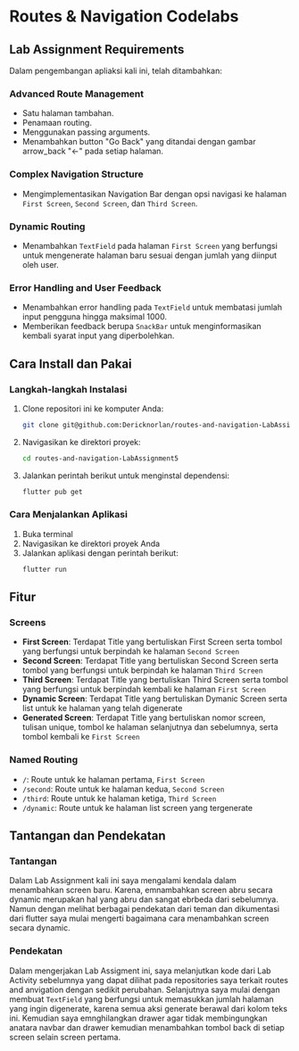 # Routes & Navigation Codelabs

## Lab Assignment Requirements

Dalam pengembangan apliaksi kali ini, telah ditambahkan:

### Advanced Route Management

- Satu halaman tambahan.
- Penamaan routing.
- Menggunakan passing arguments.
- Menambahkan button "Go Back" yang ditandai dengan gambar arrow_back "←" pada setiap halaman.

### Complex Navigation Structure

- Mengimplementasikan Navigation Bar dengan opsi navigasi ke halaman `First Screen`, `Second Screen`, dan `Third Screen`.

### Dynamic Routing

- Menambahkan `TextField` pada halaman `First Screen` yang berfungsi untuk mengenerate halaman baru sesuai dengan jumlah yang diinput oleh user.

### Error Handling and User Feedback

- Menambahkan error handling pada `TextField` untuk membatasi jumlah input pengguna hingga maksimal 1000.
- Memberikan feedback berupa `SnackBar` untuk menginformasikan kembali syarat input yang diperbolehkan.

## Cara Install dan Pakai

### Langkah-langkah Instalasi
1. Clone repositori ini ke komputer Anda:
   ```bash
   git clone git@github.com:Dericknorlan/routes-and-navigation-LabAssignment5.git
   ```
   
2. Navigasikan ke direktori proyek:
   ```bash
   cd routes-and-navigation-LabAssignment5
   ```
   
3. Jalankan perintah berikut untuk menginstal dependensi:
   ```bash
   flutter pub get
   ```
   

### Cara Menjalankan Aplikasi
1. Buka terminal
2. Navigasikan ke direktori proyek Anda
3. Jalankan aplikasi dengan perintah berikut:
   ```bash
   flutter run
   ```

## Fitur
### Screens
- **First Screen**: Terdapat Title yang bertuliskan First Screen serta tombol yang berfungsi untuk berpindah ke halaman `Second Screen`
- **Second Screen**: Terdapat Title yang bertuliskan Second Screen serta tombol yang berfungsi untuk berpindah ke halaman `Third Screen`
- **Third Screen**: Terdapat Title yang bertuliskan Third Screen serta tombol yang berfungsi untuk berpindah kembali ke halaman `First Screen`
- **Dynamic Screen**: Terdapat Title yang bertuliskan Dymanic Screen serta list untuk ke halaman yang telah digenerate
- **Generated Screen**: Terdapat Title yang bertuliskan nomor screen, tulisan unique, tombol ke halaman selanjutnya dan sebelumnya, serta tombol kembali ke `First Screen`

### Named Routing
- `/`: Route untuk ke halaman pertama, `First Screen`
- `/second`: Route untuk ke halaman kedua, `Second Screen`
- `/third`: Route untuk ke halaman ketiga, `Third Screen`
- `/dynamic`: Route untuk ke halaman list screen yang tergenerate

## Tantangan dan Pendekatan
### Tantangan
Dalam Lab Assignment kali ini saya mengalami kendala dalam menambahkan screen baru. Karena, emnambahkan screen abru secara dynamic merupakan hal yang abru dan sangat ebrbeda dari sebelumnya. Namun dengan melihat berbagai pendekatan dari teman dan dikumentasi dari flutter saya mulai mengerti bagaimana cara menambahkan screen secara dynamic.

### Pendekatan
Dalam mengerjakan Lab Assigment ini, saya melanjutkan kode dari Lab Activity sebelumnya yang dapat dilihat pada repositories saya terkait routes and anvigation dengan sedikit perubahan. Selanjutnya saya mulai dengan membuat `TextField` yang berfungsi untuk memasukkan jumlah halaman yang ingin digenerate, karena semua aksi generate berawal dari kolom teks ini. Kemudian saya emnghilangkan drawer agar tidak membingungkan anatara navbar dan drawer kemudian menambahkan tombol back di setiap screen selain screen pertama.
